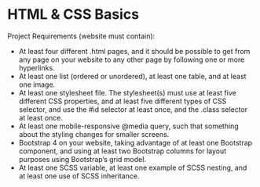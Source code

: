 # HTML & CSS Basics

Project Requirements (website must contain):

<ul> 

<li> At least four different .html pages, and it should be possible to get from any page on your website to any other page by following one or more hyperlinks.

<li> At least one list (ordered or unordered), at least one table, and at least one image.

<li> At least one stylesheet file.
The stylesheet(s) must use at least five different CSS properties, and at least five different types of CSS selector, and use the #id selector at least once, and the .class selector at least once.

<li> At least one mobile-responsive @media query, such that something about the styling changes for smaller screens.

<li> Bootstrap 4 on your website, taking advantage of at least one Bootstrap component, and using at least two Bootstrap columns for layout purposes using Bootstrap’s grid model.

<li> At least one SCSS variable, at least one example of SCSS nesting, and at least one use of SCSS inheritance.

</ul>
